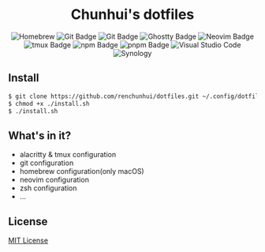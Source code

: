 <div align="center">
  <h1>Chunhui's dotfiles</h1>
</div>

<p align="center">
  <img src="https://img.shields.io/badge/Homebrew-000?logo=Homebrew&logoColor=FBB040&style=flat-square" alt="Homebrew">
  <img src="https://img.shields.io/badge/Zsh-000?logo=zsh&logoColor=F15A24&style=flat-square" alt="Git Badge">
  <img src="https://img.shields.io/badge/Git-000?logo=git&logoColor=F05032&style=flat-square" alt="Git Badge">
  <img src="https://img.shields.io/badge/Ghostty-000?logo=ghostery&logoColor=00AEF0&style=flat-square" alt="Ghostty Badge">
  <img src="https://img.shields.io/badge/Neovim-000?logo=neovim&logoColor=57A143&style=flat-square" alt="Neovim Badge">
  <img src="https://img.shields.io/badge/tmux-000?logo=tmux&logoColor=1BB91F&style=flat-square" alt="tmux Badge">
  <img src="https://img.shields.io/badge/npm-000?logo=npm&logoColor=CB3837&style=flat-square" alt="npm Badge">
  <img src="https://img.shields.io/badge/pnpm-000?logo=pnpm&logoColor=F69220&style=flat-square" alt="pnpm Badge">
  <img src="https://img.shields.io/badge/Visual_Studio_Code-000?logo=visualstudiocode&logoColor=007ACC&style=flat-square" alt="Visual Studio Code">
  <img src="https://img.shields.io/badge/Synology-000?logo=Synology&logoColor=B5B5B6&style=flat-square" alt="Synology">
</p>


## Install

``` sh
$ git clone https://github.com/renchunhui/dotfiles.git ~/.config/dotfiles
$ chmod +x ./install.sh
$ ./install.sh
```

## What's in it?

- alacritty & tmux configuration
- git configuration
- homebrew configuration(only macOS)
- neovim configuration
- zsh configuration
- ...

## License

[MIT License](./LICENSE)
